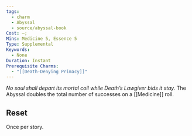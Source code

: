 ```yaml
---
tags:
  - charm
  - Abyssal
  - source/abyssal-book
Cost: —; 
Mins: Medicine 5, Essence 5
Type: Supplemental
Keywords:
  - None
Duration: Instant
Prerequisite Charms:
  - "[[Death-Denying Primacy]]"
---
```

*No soul shall depart its mortal coil while Death’s Lawgiver bids it stay.*
The Abyssal doubles the total number of successes on a [[Medicine]] roll.
## Reset 
Once per story.